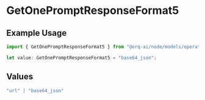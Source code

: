 # GetOnePromptResponseFormat5

## Example Usage

```typescript
import { GetOnePromptResponseFormat5 } from "@orq-ai/node/models/operations";

let value: GetOnePromptResponseFormat5 = "base64_json";
```

## Values

```typescript
"url" | "base64_json"
```
